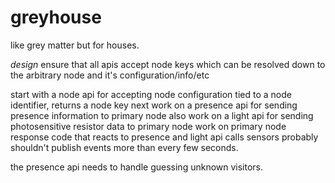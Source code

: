 # greyhouse

like grey matter but for houses.


*design*
ensure that all apis accept node keys which can be resolved down to the arbitrary node and it's configuration/info/etc

start with a node api for accepting node configuration tied to a node identifier, returns a node key
next work on a presence api for sending presence information to primary node
also work on a light api for sending photosensitive resistor data to primary node
work on primary node response code that reacts to presence and light api calls
sensors probably shouldn't publish events more than every few seconds.

the presence api needs to handle guessing unknown visitors.
